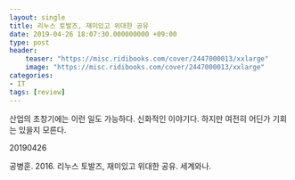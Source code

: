 ```yaml
---
layout: single
title: 리누스 토발즈, 재미있고 위대한 공유
date: 2019-04-26 18:07:30.000000000 +09:00
type: post
header:
    teaser: "https://misc.ridibooks.com/cover/2447000013/xxlarge"
    image: "https://misc.ridibooks.com/cover/2447000013/xxlarge"
categories:
- IT
tags: [review]
---
```


산업의 초창기에는 이런 일도 가능하다. 신화적인 이야기다. 하지만 여전히 어딘가 기회는 있을지 모른다.

20190426

공병훈. 2016. 리누스 토발즈, 재미있고 위대한 공유. 세계와나.
